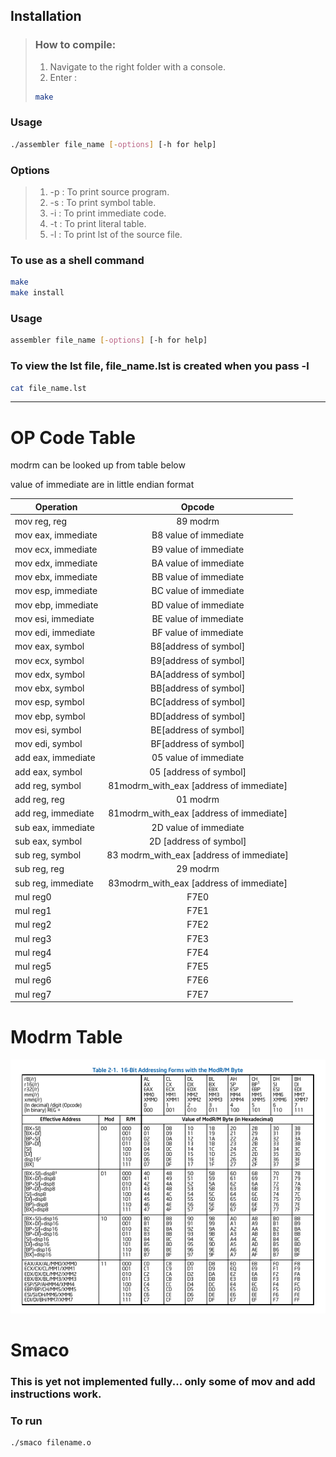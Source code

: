 ## Installation
> ### How to compile:
> 1. Navigate to the right folder with a console.
> 2. Enter :
>```bash
>make 
>```

### Usage
```bash
./assembler file_name [-options] [-h for help]
```

### Options 

> 1. -p : To print source program.
> 2. -s : To print symbol table.
> 3. -i : To print immediate code.
> 4. -t : To print literal table.
> 5. -l : To print lst of the source file.

### To use as a shell command

```bash
make
make install
```
### Usage
```bash
assembler file_name [-options] [-h for help]
```
### To view the lst file, file_name.lst is created when you pass -l
```bash
cat file_name.lst
```

---

# OP Code Table

modrm can be looked up from table below

value of immediate are in little endian format

| Operation        | Opcode           |
| ------------- |:-------------:|
| mov reg, reg     | 89 modrm | 
| mov eax, immediate      | B8 value of immediate      |
| mov ecx, immediate      | B9 value of immediate      |
| mov edx, immediate      | BA value of immediate      |
| mov ebx, immediate      | BB value of immediate      |
| mov esp, immediate      | BC value of immediate      |
| mov ebp, immediate      | BD value of immediate      |
| mov esi, immediate      | BE value of immediate      |
| mov edi, immediate      | BF value of immediate      |
| mov eax, symbol      	  | B8[address of symbol]      |
| mov ecx, symbol	  | B9[address of symbol]      |
| mov edx, symbol         | BA[address of symbol]      |
| mov ebx, symbol         | BB[address of symbol]      |
| mov esp, symbol         | BC[address of symbol]      |
| mov ebp, symbol      	  | BD[address of symbol]      |
| mov esi, symbol         | BE[address of symbol]      |
| mov edi, symbol         | BF[address of symbol]      |
| add eax, immediate     | 05 value of immediate      |
| add eax, symbol     | 05 [address of symbol]      |
| add reg, symbol     | 81modrm_with_eax [address of immediate]      |
| add reg, reg      | 01 modrm      |
| add reg, immediate     | 81modrm_with_eax [address of immediate]      |
| sub eax, immediate     | 2D value of immediate      |
| sub eax, symbol     | 2D [address of symbol]      |
| sub reg, symbol     | 83 modrm_with_eax [address of immediate]      |
| sub reg, reg      | 29 modrm      |
| sub reg, immediate     | 83modrm_with_eax [address of immediate]      |
| mul reg0     | F7E0 |
| mul reg1     | F7E1 |
| mul reg2     | F7E2 |
| mul reg3     | F7E3 |
| mul reg4     | F7E4 |
| mul reg5     | F7E5 |
| mul reg6     | F7E6 |
| mul reg7     | F7E7 |


# Modrm Table

![alt text](src/images/mod.png "Mod RM")

# Smaco

### This is yet not implemented fully... only some of mov and add instructions work.

### To run

```bash
./smaco filename.o
```